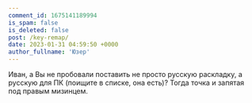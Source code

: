 ```yaml
---
comment_id: 1675141189994
is_spam: false
is_deleted: false
post: /key-remap/
date: 2023-01-31 04:59:50 +0000
author_fullname: 'Юзер'
---
```


Иван, а Вы не пробовали поставить не просто русскую раскладку, а русскую для ПК (поищите в списке, она есть)? Тогда точка и запятая под правым мизинцем.

